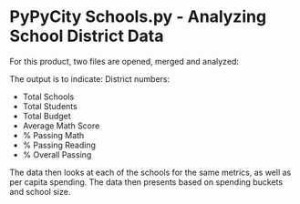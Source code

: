 # PyPyCity Schools.py - Analyzing School District Data

For this product, two files are opened, merged and analyzed:

The output is to indicate:
District numbers:
* Total Schools
* Total Students
* Total Budget
* Average Math Score
* % Passing Math
* % Passing Reading
* % Overall Passing

The data then looks at each of the schools for the same metrics, as well as per capita spending.
The data then presents based on spending buckets and school size.

